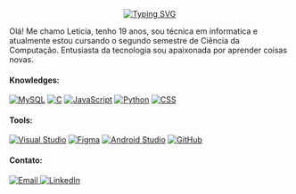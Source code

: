 <div align="center">
  <a href="https://git.io/typing-svg"><img src="https://readme-typing-svg.herokuapp.com 
  font=Fira+Code&size=28&pause=1000&color=FF1A75&center=true&vCenter=true&width=435&lines=Ol%C3%A1%2C+I'm+Let%C3%ADcia+Novaes+!;Welcome+to+my+github+!" alt="Typing SVG" /></a>
</div>

<p>Olá! Me chamo Leticia, tenho 19 anos, sou técnica em informatica e atualmente estou cursando o segundo semestre de Ciência da Computação. Entusiasta da tecnologia sou apaixonada por aprender coisas novas.</p>

<h4>Knowledges: </h4>
<p>
 <a target="_blank" rel="noopener noreferrer nofollow" href="https://camo.githubusercontent.com/bdb7014244c76b9f26a92a90fea53cf1998727ea172dcf5b7e02385d75a4566c/68747470733a2f2f696d672e736869656c64732e696f2f62616467652f2d6d7973716c2d3044313131373f7374796c653d666f722d7468652d6261646765266c6f676f3d6d7973716c266c6162656c436f6c6f723d304431313137"><img src="https://camo.githubusercontent.com/bdb7014244c76b9f26a92a90fea53cf1998727ea172dcf5b7e02385d75a4566c/68747470733a2f2f696d672e736869656c64732e696f2f62616467652f2d6d7973716c2d3044313131373f7374796c653d666f722d7468652d6261646765266c6f676f3d6d7973716c266c6162656c436f6c6f723d304431313137" alt="MySQL" data-canonical-src="https://img.shields.io/badge/-mysql-0D1117?style=for-the-badge&amp;logo=mysql&amp;labelColor=0D1117" style="max-width: 100%;"></a>
 <a target="_blank" rel="noopener noreferrer nofollow" href="https://camo.githubusercontent.com/cbc2d2bee4651e536e6d6b999c126f884da9d26da9beaf564c73dbc3cd8d14ba/68747470733a2f2f696d672e736869656c64732e696f2f62616467652f2d432d3044313131373f7374796c653d666f722d7468652d6261646765266c6f676f3d63266c6f676f436f6c6f723d313537324236266c6162656c436f6c6f723d304431313137"><img src="https://camo.githubusercontent.com/cbc2d2bee4651e536e6d6b999c126f884da9d26da9beaf564c73dbc3cd8d14ba/68747470733a2f2f696d672e736869656c64732e696f2f62616467652f2d432d3044313131373f7374796c653d666f722d7468652d6261646765266c6f676f3d63266c6f676f436f6c6f723d313537324236266c6162656c436f6c6f723d304431313137" alt="C" data-canonical-src="https://img.shields.io/badge/-C-0D1117?style=for-the-badge&amp;logo=c&amp;logoColor=1572B6&amp;labelColor=0D1117" style="max-width: 100%;"></a>
 <a target="_blank" rel="noopener noreferrer nofollow" href="https://camo.githubusercontent.com/5f6afbe4a7eaeffc3188ca7f1b601b2af0ed9e153acca7901b2dc4d361470ed2/68747470733a2f2f696d672e736869656c64732e696f2f62616467652f2d4a6176615363726970742d3044313131373f7374796c653d666f722d7468652d6261646765266c6f676f3d6a617661736372697074266c6162656c436f6c6f723d3044313131372674657874436f6c6f723d304431313137"><img src="https://camo.githubusercontent.com/5f6afbe4a7eaeffc3188ca7f1b601b2af0ed9e153acca7901b2dc4d361470ed2/68747470733a2f2f696d672e736869656c64732e696f2f62616467652f2d4a6176615363726970742d3044313131373f7374796c653d666f722d7468652d6261646765266c6f676f3d6a617661736372697074266c6162656c436f6c6f723d3044313131372674657874436f6c6f723d304431313137" alt="JavaScript" data-canonical-src="https://img.shields.io/badge/-JavaScript-0D1117?style=for-the-badge&amp;logo=javascript&amp;labelColor=0D1117&amp;textColor=0D1117" style="max-width: 100%;"></a>
 <a target="_blank" rel="noopener noreferrer nofollow" href="https://camo.githubusercontent.com/d93db3f9d2bb1b81093182949e426585ab66b80c9b19d0e62520f0ba5a06c7a1/68747470733a2f2f696d672e736869656c64732e696f2f62616467652f2d707974686f6e2d3044313131373f7374796c653d666f722d7468652d6261646765266c6f676f3d707974686f6e266c6f676f436f6c6f723d313537324236266c6162656c436f6c6f723d304431313137"><img src="https://camo.githubusercontent.com/d93db3f9d2bb1b81093182949e426585ab66b80c9b19d0e62520f0ba5a06c7a1/68747470733a2f2f696d672e736869656c64732e696f2f62616467652f2d707974686f6e2d3044313131373f7374796c653d666f722d7468652d6261646765266c6f676f3d707974686f6e266c6f676f436f6c6f723d313537324236266c6162656c436f6c6f723d304431313137" alt="Python" data-canonical-src="https://img.shields.io/badge/-python-0D1117?style=for-the-badge&amp;logo=python&amp;logoColor=1572B6&amp;labelColor=0D1117" style="max-width: 100%;"></a>
 <a target="_blank" rel="noopener noreferrer nofollow" href="https://camo.githubusercontent.com/83c9cad27bcb14e5db266e94ab0da3990ef7f4c8904e7a3f1bc5f62e946aa427/68747470733a2f2f696d672e736869656c64732e696f2f62616467652f2d4353532d3044313131373f7374796c653d666f722d7468652d6261646765266c6f676f3d43535333266c6f676f436f6c6f723d313537324236266c6162656c436f6c6f723d304431313137"><img src="https://camo.githubusercontent.com/83c9cad27bcb14e5db266e94ab0da3990ef7f4c8904e7a3f1bc5f62e946aa427/68747470733a2f2f696d672e736869656c64732e696f2f62616467652f2d4353532d3044313131373f7374796c653d666f722d7468652d6261646765266c6f676f3d43535333266c6f676f436f6c6f723d313537324236266c6162656c436f6c6f723d304431313137" alt="CSS" data-canonical-src="https://img.shields.io/badge/-CSS-0D1117?style=for-the-badge&amp;logo=CSS3&amp;logoColor=1572B6&amp;labelColor=0D1117" style="max-width: 100%;"></a>
</p>


<h4>Tools: </h4>
<a target="_blank" rel="noopener noreferrer nofollow" href="https://camo.githubusercontent.com/9830c639147115687b7ae4199d024c3a0f7716ef4fbb23d994fc0b22c10db64f/68747470733a2f2f696d672e736869656c64732e696f2f62616467652f2d56697375616c25323053747564696f2d3044313131373f7374796c653d666f722d7468652d6261646765266c6f676f3d76697375616c2d73747564696f266c6f676f436f6c6f723d433841324338266c6162656c436f6c6f723d304431313137"><img src="https://camo.githubusercontent.com/9830c639147115687b7ae4199d024c3a0f7716ef4fbb23d994fc0b22c10db64f/68747470733a2f2f696d672e736869656c64732e696f2f62616467652f2d56697375616c25323053747564696f2d3044313131373f7374796c653d666f722d7468652d6261646765266c6f676f3d76697375616c2d73747564696f266c6f676f436f6c6f723d433841324338266c6162656c436f6c6f723d304431313137" alt="Visual Studio" data-canonical-src="https://img.shields.io/badge/-Visual%20Studio-0D1117?style=for-the-badge&amp;logo=visual-studio&amp;logoColor=C8A2C8&amp;labelColor=0D1117" style="max-width: 100%;"></a>
<a target="_blank" rel="noopener noreferrer nofollow" href="https://camo.githubusercontent.com/e4ec900500465995897e08c2ed89003dc68c9224eea24cbf83a0add4444f6756/68747470733a2f2f696d672e736869656c64732e696f2f62616467652f2d6669676d612d3044313131373f7374796c653d666f722d7468652d6261646765266c6f676f3d6669676d61266c6162656c436f6c6f723d304431313137"><img src="https://camo.githubusercontent.com/e4ec900500465995897e08c2ed89003dc68c9224eea24cbf83a0add4444f6756/68747470733a2f2f696d672e736869656c64732e696f2f62616467652f2d6669676d612d3044313131373f7374796c653d666f722d7468652d6261646765266c6f676f3d6669676d61266c6162656c436f6c6f723d304431313137" alt="Figma" data-canonical-src="https://img.shields.io/badge/-figma-0D1117?style=for-the-badge&amp;logo=figma&amp;labelColor=0D1117" style="max-width: 100%;"></a>
<a target="_blank" rel="noopener noreferrer nofollow" href="https://camo.githubusercontent.com/9a4df0604673d8dc9fff2d86278984b9e11f311e7cef02ec68040597b7268170/68747470733a2f2f696d672e736869656c64732e696f2f62616467652f2d416e64726f696425323053747564696f2d3044313131373f7374796c653d666f722d7468652d6261646765266c6f676f3d616e64726f69642d73747564696f266c6162656c436f6c6f723d304431313137"><img src="https://camo.githubusercontent.com/9a4df0604673d8dc9fff2d86278984b9e11f311e7cef02ec68040597b7268170/68747470733a2f2f696d672e736869656c64732e696f2f62616467652f2d416e64726f696425323053747564696f2d3044313131373f7374796c653d666f722d7468652d6261646765266c6f676f3d616e64726f69642d73747564696f266c6162656c436f6c6f723d304431313137" alt="Android Studio" data-canonical-src="https://img.shields.io/badge/-Android%20Studio-0D1117?style=for-the-badge&amp;logo=android-studio&amp;labelColor=0D1117" style="max-width: 100%;"></a>
<a target="_blank" rel="noopener noreferrer nofollow" href="https://camo.githubusercontent.com/cb4ee6e83a10663f15292595316aa99ad33d87d25ee18a67f137954b94d668b7/68747470733a2f2f696d672e736869656c64732e696f2f62616467652f2d4769744875622d3044313131373f7374796c653d666f722d7468652d6261646765266c6f676f3d676974687562266c6162656c436f6c6f723d304431313137"><img src="https://camo.githubusercontent.com/cb4ee6e83a10663f15292595316aa99ad33d87d25ee18a67f137954b94d668b7/68747470733a2f2f696d672e736869656c64732e696f2f62616467652f2d4769744875622d3044313131373f7374796c653d666f722d7468652d6261646765266c6f676f3d676974687562266c6162656c436f6c6f723d304431313137" alt="GitHub" data-canonical-src="https://img.shields.io/badge/-GitHub-0D1117?style=for-the-badge&amp;logo=github&amp;labelColor=0D1117" style="max-width: 100%;"></a>


<h4>Contato: </h4>
<a href="mailto:leticia.n.antunes@gmail.com">
    <img src="https://img.shields.io/badge/Email-D14836?style=for-the-badge&logo=gmail&logoColor=white" alt="Email">
</a>
<a href="https://www.linkedin.com/in/let%C3%ADcia-novaes-656aa320a/" target="_blank">
    <img src="https://img.shields.io/badge/LinkedIn-0077B5?style=for-the-badge&logo=linkedin&logoColor=white" alt="LinkedIn">
</a>



<!---
LeticiaNovaesAntunes/LeticiaNovaesAntunes is a ✨ special ✨ repository because its `README.md` (this file) appears on your GitHub profile.
You can click the Preview link to take a look at your changes.
--->
